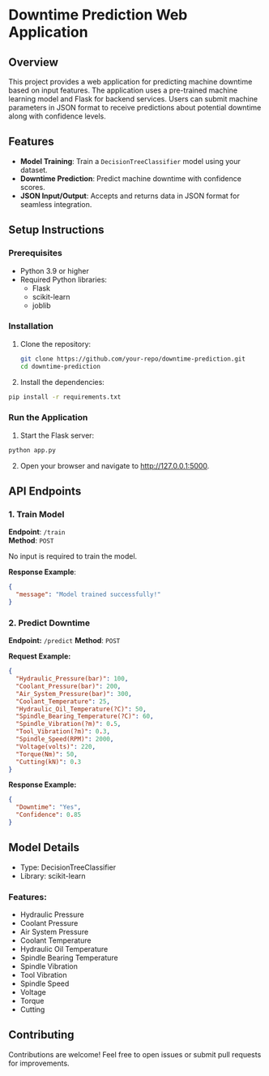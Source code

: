 # Downtime Prediction Web Application

## Overview
This project provides a web application for predicting machine downtime based on input features. The application uses a pre-trained machine learning model and Flask for backend services. Users can submit machine parameters in JSON format to receive predictions about potential downtime along with confidence levels.

## Features
- **Model Training**: Train a `DecisionTreeClassifier` model using your dataset.
- **Downtime Prediction**: Predict machine downtime with confidence scores.
- **JSON Input/Output**: Accepts and returns data in JSON format for seamless integration.

## Setup Instructions

### Prerequisites
- Python 3.9 or higher
- Required Python libraries:
  * Flask
  * scikit-learn
  * joblib

### Installation
1. Clone the repository:
   ```bash
   git clone https://github.com/your-repo/downtime-prediction.git
   cd downtime-prediction
   
2. Install the dependencies:
```bash
pip install -r requirements.txt
```
### Run the Application
1. Start the Flask server:
```bash
python app.py
```
2. Open your browser and navigate to http://127.0.0.1:5000.
## API Endpoints
### 1. Train Model
**Endpoint**: `/train`  
**Method**: `POST`

No input is required to train the model.

**Response Example**:
```json
{
  "message": "Model trained successfully!"
}
```
### 2. Predict Downtime
**Endpoint:** `/predict`
**Method**: `POST`

**Request Example:**

```json
{
  "Hydraulic_Pressure(bar)": 100,
  "Coolant_Pressure(bar)": 200,
  "Air_System_Pressure(bar)": 300,
  "Coolant_Temperature": 25,
  "Hydraulic_Oil_Temperature(?C)": 50,
  "Spindle_Bearing_Temperature(?C)": 60,
  "Spindle_Vibration(?m)": 0.5,
  "Tool_Vibration(?m)": 0.3,
  "Spindle_Speed(RPM)": 2000,
  "Voltage(volts)": 220,
  "Torque(Nm)": 50,
  "Cutting(kN)": 0.3
}


```
**Response Example:**
``` json
{
  "Downtime": "Yes",
  "Confidence": 0.85
}
```
## Model Details
- Type: DecisionTreeClassifier
- Library: scikit-learn
### Features:
- Hydraulic Pressure
- Coolant Pressure
- Air System Pressure
- Coolant Temperature
- Hydraulic Oil Temperature
- Spindle Bearing Temperature
- Spindle Vibration
- Tool Vibration
- Spindle Speed
- Voltage
- Torque
- Cutting
## Contributing
Contributions are welcome! Feel free to open issues or submit pull requests for improvements.


